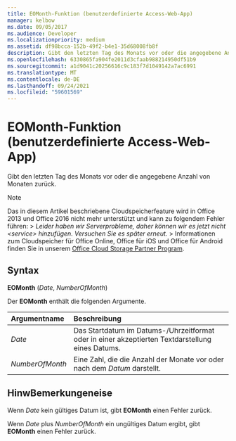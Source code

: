 ```yaml
---
title: EOMonth-Funktion (benutzerdefinierte Access-Web-App)
manager: kelbow
ms.date: 09/05/2017
ms.audience: Developer
ms.localizationpriority: medium
ms.assetid: df98bcca-152b-49f2-b4e1-35d68008fb8f
description: Gibt den letzten Tag des Monats vor oder die angegebene Anzahl von Monaten zurück.
ms.openlocfilehash: 6330865fa904fe2011d3cfaab988214950df51b9
ms.sourcegitcommit: a1d9041c20256616c9c183f7d1049142a7ac6991
ms.translationtype: MT
ms.contentlocale: de-DE
ms.lasthandoff: 09/24/2021
ms.locfileid: "59601569"
---
```

# <a name="eomonth-function-access-custom-web-app"></a>EOMonth-Funktion (benutzerdefinierte Access-Web-App)

Gibt den letzten Tag des Monats vor oder die angegebene Anzahl von Monaten zurück.
  
> [!NOTE]
> Das in diesem Artikel beschriebene Cloudspeicherfeature wird in Office 2013 und Office 2016 nicht mehr unterstützt und kann zu folgendem Fehler führen: > *Leider haben wir Serverprobleme, daher können wir es jetzt nicht \<service\> hinzufügen. Versuchen Sie es später erneut.* > Informationen zum Cloudspeicher für Office Online, Office für iOS und Office für Android finden Sie in unserem [Office Cloud Storage Partner Program](https://dev.office.com/programs/officecloudstorage). 
  
## <a name="syntax"></a>Syntax

 **EOMonth** (*Date*, *NumberOfMonth*) 
  
Der **EOMonth** enthält die folgenden Argumente. 
  
|**Argumentname**|**Beschreibung**|
|:-----|:-----|
| *Date*  <br/> |Das Startdatum im Datums-/Uhrzeitformat oder in einer akzeptierten Textdarstellung eines Datums.  <br/> |
| *NumberOfMonth*  <br/> |Eine Zahl, die die Anzahl der Monate vor oder nach dem  *Datum*  darstellt.  <br/> |
   
## <a name="remarks"></a>HinwBemerkungeneise

Wenn  *Date*  kein gültiges Datum ist, gibt **EOMonth** einen Fehler zurück. 
  
Wenn  *Date*  plus  *NumberOfMonth*  ein ungültiges Datum ergibt, gibt **EOMonth** einen Fehler zurück. 
  

